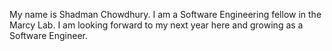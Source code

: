 My name is Shadman Chowdhury. I am a Software Engineering fellow in the Marcy Lab. I am looking forward to my next year here and growing as a Software Engineer.